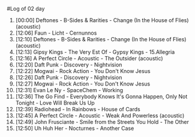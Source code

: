 #Log of 02 day

1. [00:00] Deftones - B-Sides & Rarities - Change (In the House of Flies) (acoustic)
1. [12:06] Faun - Licht - Cernunnos
1. [12:10] Deftones - B-Sides & Rarities - Change (In the House of Flies) (acoustic)
1. [12:13] Gipsy Kings - The Very Est Of - Gypsy Kings - 15.Allegria
1. [12:16] A Perfect Circle - Acoustic - The Outsider (acoustic)
1. [12:20] Daft Punk - Discovery - Nightvision
1. [12:22] Mogwai - Rock Action - You Don't Know Jesus
1. [12:26] Daft Punk - Discovery - Nightvision
1. [12:27] Mogwai - Rock Action - You Don't Know Jesus
1. [12:31] Evan Le Ny - SpaceChem - Working
1. [12:36] The Go Find - Everybody Knows It's Gonna Happen, Only Not Tonight - Love Will Break Us Up
1. [12:39] Radiohead - In Rainbows - House of Cards
1. [12:45] A Perfect Circle - Acoustic - Weak And Powerless (acoustic)
1. [12:49] John Frusciante - Smile from the Streets You Hold - The Other
1. [12:50] Uh Huh Her - Nocturnes - Another Case
